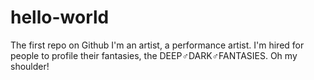 # hello-world
The first repo on Github
I'm an artist, a performance artist.
I'm hired for people to profile their fantasies, the DEEP♂DARK♂FANTASIES.
Oh my shoulder!
